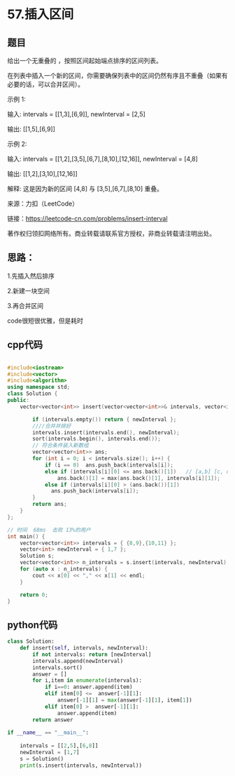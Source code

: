 # 57.插入区间
## 题目

给出一个无重叠的 ，按照区间起始端点排序的区间列表。

在列表中插入一个新的区间，你需要确保列表中的区间仍然有序且不重叠（如果有必要的话，可以合并区间）。

示例 1:

输入: intervals = [[1,3],[6,9]], newInterval = [2,5]

输出: [[1,5],[6,9]]

示例 2:

输入: intervals = [[1,2],[3,5],[6,7],[8,10],[12,16]], newInterval = [4,8]

输出: [[1,2],[3,10],[12,16]]

解释: 这是因为新的区间 [4,8] 与 [3,5],[6,7],[8,10] 重叠。


来源：力扣（LeetCode）

链接：https://leetcode-cn.com/problems/insert-interval

著作权归领扣网络所有。商业转载请联系官方授权，非商业转载请注明出处。

## 思路：
1.先插入然后排序

2.新建一块空间

3.再合并区间

code很短很优雅，但是耗时

## cpp代码

```Cpp

#include<iostream>
#include<vector>
#include<algorithm>
using namespace std;
class Solution {
public:
	vector<vector<int>> insert(vector<vector<int>>& intervals, vector<int>& newInterval) {

		if (intervals.empty()) return { newInterval };
		////合并并排好
		intervals.insert(intervals.end(), newInterval);
		sort(intervals.begin(), intervals.end());
		// 符合条件装入新数组
		vector<vector<int>> ans;
		for (int i = 0; i < intervals.size(); i++) {
			if (i == 0)  ans.push_back(intervals[i]);  
			else if (intervals[i][0] <= ans.back()[1])   // [a,b] [c, d]  c <= b 吗？
				ans.back()[1] = max(ans.back()[1], intervals[i][1]);        //b, d 取大的      
			else if (intervals[i][0] > (ans.back())[1])
			  ans.push_back(intervals[i]);
		}
		return ans;
	}
};

// 时间  68ms  击败 13%的用户
int main() {
	vector<vector<int>> intervals = { {8,9},{10,11} };
	vector<int> newInterval = { 1,7 };
	Solution s;
	vector<vector<int>> n_intervals = s.insert(intervals, newInterval);
	for (auto x : n_intervals) {
		cout << x[0] << "," << x[1] << endl;
	}

	return 0;
}

```
## python代码
```python
class Solution:
    def insert(self, intervals, newInterval):
        if not intervals: return [newInterval]
        intervals.append(newInterval)
        intervals.sort()
        answer = []
        for i,item in enumerate(intervals):
            if i==0: answer.append(item)
            elif item[0] <=  answer[-1][1]: 
                answer[-1][1] = max(answer[-1][1], item[1])
            elif item[0] >  answer[-1][1]: 
                answer.append(item)
        return answer
            
if __name__ == "__main__":
    
    intervals = [[2,5],[6,8]]
    newInterval = [1,7]
    s = Solution()
    print(s.insert(intervals, newInterval))
```
